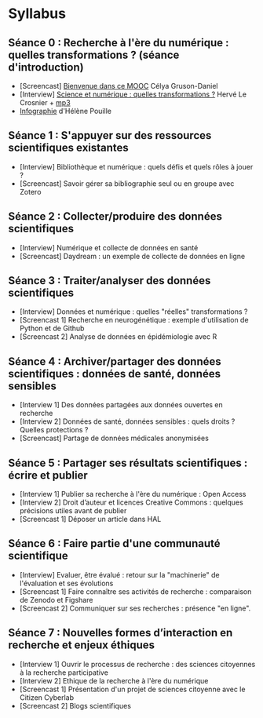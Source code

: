 # Syllabus

## Séance 0 : Recherche à l'ère du numérique : quelles transformations ? (séance d'introduction)
- [Screencast] [Bienvenue dans ce MOOC](https://youtu.be/MKGgSefAjmU?list=PLp_ugSUC6I1oLenFuPlekHFU3nudIWa5V) Célya Gruson-Daniel
- [Interview] [Science et numérique : quelles transformations ?](https://www.youtube.com/watch?v=rG7yjPKQ-ZY) Hervé Le Crosnier + [mp3](https://oae.esup-portail.org/content/OAE-Esup/VJt1kPnll)
- [Infographie](http://figshare.com/articles/Science_et_num_rique_quelles_transformations_/1572555) d'Hélène Pouille

## Séance 1 : S'appuyer sur des ressources scientifiques existantes
- [Interview] Bibliothèque et numérique : quels défis et quels rôles à jouer ?
- [Screencast] Savoir gérer sa bibliographie seul ou en groupe avec Zotero

## Séance 2 : Collecter/produire des données scientifiques
- [Interview] Numérique et collecte de données en santé
- [Screencast] Daydream : un exemple de collecte de données en ligne

## Séance 3 : Traiter/analyser des données scientifiques
- [Interview] Données et numérique : quelles "réelles" transformations ?
- [Screencast 1] Recherche en neurogénétique : exemple d'utilisation de Python et de Github
- [Screencast 2] Analyse de données en épidémiologie avec R

## Séance 4 : Archiver/partager des données scientifiques : données de santé, données sensibles
- [Interview 1] Des données partagées aux données ouvertes en recherche
- [Interview 2] Données de santé, données sensibles : quels droits ? Quelles protections ?
- [Screencast] Partage de données médicales anonymisées

## Séance 5 : Partager ses résultats scientifiques : écrire et publier
- [Interview 1] Publier sa recherche à l'ère du numérique : Open Access
- [Interview 2] Droit d’auteur et licences Creative Commons : quelques précisions utiles avant de publier
- [Screencast 1] Déposer un article dans HAL

## Séance 6 : Faire partie d'une communauté scientifique
- [Interview] Evaluer, être évalué : retour sur la "machinerie" de l'évaluation et ses évolutions
- [Screencast 1] Faire connaître ses activités de recherche : comparaison de Zenodo et Figshare
- [Screencast 2] Communiquer sur ses recherches : présence "en ligne".

## Séance 7 : Nouvelles formes d’interaction en recherche et enjeux éthiques
- [Interview 1] Ouvrir le processus de recherche : des sciences citoyennes à la recherche participative
- [Interview 2] Ethique de la recherche à l'ère du numérique
- [Screencast 1] Présentation d'un projet de sciences citoyenne avec le Citizen Cyberlab
- [Screencast 2] Blogs scientifiques
